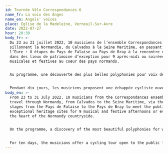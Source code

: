 ```yaml
---
id: Tournée Vélo Correspondances 6
name_fr: La voix des Anges
name_en: Angels' voices
place: Eglise de la Madeleine, Verneuil-Sur-Avre
date: 2022-07-27
hour: 20:30
body_fr: >-
  Du 23 au 31 juillet 2022, 10 musiciens de l’ensemble Correspondances
  sillonnent la Normandie, du Calvados à la Seine Maritime, en passant par
  l’Eure : 8 étapes du Pays de Falaise au Pays de Bray à la rencontre du public
  dans des lieux de patrimoine d’exception pour 9 après-midi ou soirées
  musicales et festives au coeur des pays normands.


  Au programme, une découverte des plus belles polyphonies pour voix de femmes et instruments anciens qui ont fait la splendeur musicale des couvents au 17ème siècle. Tous les commentateurs de l’époque rapportent qu’à l’écoute de leurs chants apparaissaient sous leurs yeux fermés, les anges musiciens du paradis !


  Pendant dix jours, les musiciens proposent une échappée cycliste ouverte au public d’un lieu de concert à l’autre : laissez-vous embarquer dans la tournée aux côtés des artistes sur les routes normandes au gré d’ateliers de découverte de la musique baroque à destination de tous – petits et grands – de visites et découvertes du patrimoine historique, artistique et naturel, et de concerts intimistes au plus près des musiciens.
body_en: >-
  From 23 to 31 July 2022, 10 musicians from the Correspondances ensemble will
  travel through Normandy, from Calvados to the Seine Maritime, via the Eure: 8
  stages from the Pays de Falaise to the Pays de Bray to meet the public in
  exceptional heritage sites for 9 musical and festive afternoons or evenings in
  the heart of the Normandy countryside.


  On the programme, a discovery of the most beautiful polyphonies for women's voices and ancient instruments which made the musical splendour of the convents in the 17th century. All the commentators of the time report that when listening to their songs, the musical angels of heaven appeared before their eyes!


  For ten days, the musicians offer a cycling tour open to the public from one concert venue to another: let yourself be taken on the tour alongside the artists on the roads of Normandy through workshops to discover baroque music for everyone - young and old - visits and discoveries of the historical, artistic and natural heritage, and intimate concerts close to the musicians.
---
```

